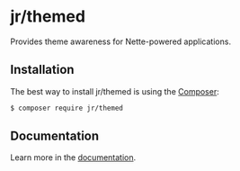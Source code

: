 # jr/themed
Provides theme awareness for Nette-powered applications.


Installation
------------

The best way to install jr/themed is using the [Composer](http://getcomposer.org/):

```sh
$ composer require jr/themed
```


Documentation
------------

Learn more in the [documentation](https://github.com/rebendajirijr/themed/blob/master/docs/en/index.md).
